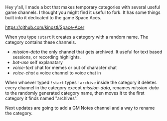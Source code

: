Hey y'all, I made a bot that makes temporary categories with several useful game channels. I thought you might find it useful to fork. It has some things built into it dedicated to the game Space Aces.

https://github.com/kinostl/Space-Acer

When you type `!start` it creates a category with a random name. The category contains these channels.

- *mission-data* the only channel that gets archived. It useful for text based sessions, or recording highlights.
- *bot-use* self explanatary
- *voice-text* chat for memes or out of character chat
- *voice-chat* a voice channel to voice chat in

When whoever typed `!start` types `!archive` inside the category it deletes every channel in the category except *mission-data*, renames *mission-data* to the randomly generated category name, then moves it to the first category it finds named "archives".

Next updates are going to add a GM Notes channel and a way to rename the category.
